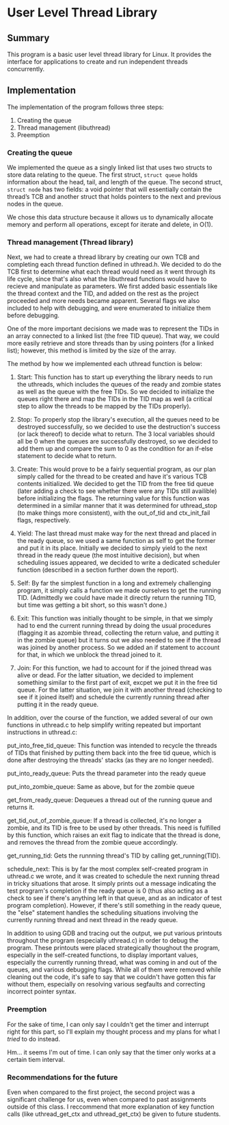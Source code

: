# User Level Thread Library

## Summary 

This program is a basic user level thread library for Linux. It provides the interface for 
applications to create and run independent threads concurrently. 

## Implementation

The implementation of the program follows three steps:

1. Creating the queue
2. Thread management (libuthread)
3. Preemption 

### Creating the queue

We implemented the queue as a singly linked list that uses two structs to store data relating to 
the queue. The first struct, `struct queue` holds information about the head, tail, and length 
of the queue. The second struct, `struct node` has two fields: a void pointer that will 
essentially contain the thread’s TCB and another struct that holds pointers to the next and
previous nodes in the queue. 

We chose this data structure because it allows us to dynamically allocate memory and perform
all operations, except for iterate and delete, in O(1). 

### Thread management (Thread library)

Next, we had to create a thread library by creating our own TCB and completing each thread 
function defined in uthread.h. We decided to do the TCB first to determine what each thread 
would need as it went through its life cycle, since that's also what the libuthread functions
would have to recieve and manipulate as parameters. We first added basic essentials like the 
thread context and the TID, and added on the rest as the project proceeded and more needs 
became apparent. Several flags we also included to help with debugging, and were enumerated 
to initialize them before debugging.

One of the more important decisions we made was to represent the TIDs in an array connected to
a linked list (the free TID queue). That way, we could more easily retrieve and store threads 
than by using pointers (for a linked list); however, this method is limited by the size of the
array.

The method by how we implemented each uthread function is below:

1. Start: This function has to start up everything the library needs to run the uthreads, 
which includes the queues of the ready and zombie states as well as the queue with the free 
TIDs. So we decided to initialize the queues right there and map the TIDs in the TID map as 
well (a critical step to allow the threads to be mapped by the TIDs properly). 

2. Stop: To properly stop the library's execution, all the queues need to be destroyed 
successfully, so we decided to use the destruction's success (or lack thereof) to decide what
to return. The 3 local variables should all be 0 when the queues are successfully destroyed,
so we decided to add them up and compare the sum to 0 as the condition for an if-else statement 
to decide what to return. 

3. Create: This would prove to be a fairly sequential program, as our plan simply called for 
the thread to be created and have it's various TCB contents initialized. We decided to get 
the TID from the free tid queue (later adding a check to see whether there were any TIDs 
still availible) before initializing the flags. The returning value for this function was 
determined in a similar manner that it was determined for uthread_stop (to make things more
consistent), with the out_of_tid and ctx_init_fail flags, respectively.

4. Yield: The last thread must make way for the next thread and placed in the ready queue, 
so we used a same function as self to get the former and put it in its place. Initially we 
decided to simply yield to the next thread in the ready queue (the most intuitive decision),
but when scheduling issues appeared, we decided to write a dedicated scheduler function 
(described in a section further down the report).

5. Self: By far the simplest function in a long and extremely challenging program, it simply
calls a function we made ourselves to get the running TID. (Admittedly we could have made it
directly return the running TID, but time was getting a bit short, so this wasn't done.)

6. Exit: This function was initially thought to be simple, in that we simply had to end the 
current running thread by doing the usual procedures (flagging it as azombie thread, 
collecting the return value, and putting it in the zombie queue) but it turns out we also 
needed to see if the thread was joined by another process. So we added an if statement to 
account for that, in which we unblock the thread joined to it. 

7. Join: For this function, we had to account for if the joined thread was alive or dead. 
For the latter situation, we decided to implement something similar to the first part
of exit, excpet we put it in the free tid queue. For the latter situation, we join it with 
another thread (checking to see if it joined itself) and schedule the currently running 
thread after putting it in the ready queue. 

In addition, over the course of the function, we added several of our own functions in 
uthread.c to help simplify writing repeated but important instructions in uthread.c:

put_into_free_tid_queue: This function was intended to recycle the threads of TIDs that 
finished by putting them back into the free tid queue, which is done after destroying the
threads' stacks (as they are no longer needed).

put_into_ready_queue: Puts the thread parameter into the ready queue

put_into_zombie_queue: Same as above, but for the zombie queue

get_from_ready_queue: Dequeues a thread out of the running queue and returns it. 

get_tid_out_of_zombie_queue: If a thread is collected, it's no longer a zombie, and its
TID is free to be used by other threads. This need is fulfilled by this function, which 
raises an exit flag to indicate that the thread is done, and removes the thread from
the zombie queue accordingly. 

get_running_tid: Gets the runnning thread's TID by calling get_running(TID).

schedule_next: This is by far the most complex self-created program in uthread.c we 
wrote, and it was created to schedule the next running thread in tricky situations 
that arose. It simply prints out a message indicating the test program's completion
if the ready queue is 0 (thus also acting as a check to see if there's anything 
left in that queue, and as an indicator of test program completion). However, if there's 
still something in the ready queue, the "else" statement handles the scheduling 
situations involving the currently running thread and next thread in the ready queue.

In addition to using GDB and tracing out the output, we put various printouts throughout 
the program (especially uthread.c) in order to debug the program. These printouts were 
placed strategically thoughout the program, especially in the self-created functions, 
to display important values, especially the currently running thread, what was coming in 
and out of the queues, and various debugging flags. While all of them were removed while 
cleaning out the code, it's safe to say that we couldn't have gotten this far without them, 
especially on resolving various segfaults and correcting incorrect pointer syntax.

### Preemption 

For the sake of time, I can only say I couldn't get the timer and interrupt right for this 
part, so I'll explain my thought process and my plans for what I *tried* to do instead.

Hm... it seems I'm out of time. I can only say that the timer only works at a certain
tiem interval.

### Recommendations for the future

Even when compared to the first project, the second project was a significant challenge 
for us, even when compared to past assignments outside of this class. I reccommend that 
more explanation of key function calls (like uthread_get_ctx and uthread_get_ctx) be given
to future students. 
